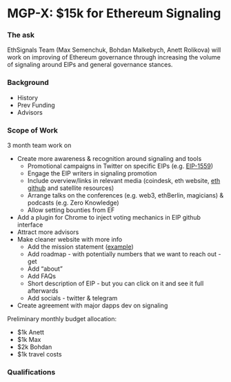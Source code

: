 # MGP-X: $15k for Ethereum Signaling

### The ask

EthSignals Team \(Max Semenchuk, Bohdan Malkebych, Anett Rolikova\) will work on improving of Ethereum governance through increasing the volume of signaling around EIPs and general governance stances.

### Background

* History
* Prev Funding
* Advisors

### Scope of Work

3 month team work on

* Create more awareness & recognition around signaling and tools
  * Promotional campaigns in Twitter on specific EIPs \(e.g. [EIP-1559](https://ethereum-magicians.org/t/eip-1559-fee-market-change-for-eth-1-0-chain/2783/8)\)
  * Engage the EIP writers in signaling promotion
  * Include overview/links in relevant media \(coindesk, eth website, [eth github](https://github.com/ethereum/wiki/wiki/Governance-compendium) and satellite resources\)
  * Arrange talks on the conferences \(e.g. web3, ethBerlin, magicians\) & podcasts \(e.g. Zero Knowledge\)
  * Allow setting bounties from EF
* Add a plugin for Chrome to inject voting mechanics in EIP github interface
* Attract more advisors
* Make cleaner website with more info 
  * Add the mission statement \([example](https://coin.dance/)\)
  * Add roadmap - with potentially numbers that we want to reach out - get
  * Add “about” 
  * Add FAQs
  * Short description of EIP - but you can click on it and see it full afterwards 
  * Add socials - twitter & telegram
* Create agreement with major dapps dev on signaling

Preliminary monthly budget allocation:

* $1k Anett
* $1k Max
* $2k Bohdan
* $1k travel costs

### Qualifications

